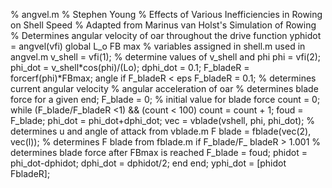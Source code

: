 % angvel.m
% Stephen Young
% Effects of Various Inefficiencies in Rowing on Shell Speed
% Adapted from Marinus van Holst's Simulation of Rowing
% Determines angular velocity of oar throughout the drive
function yphidot = angvel(vfi)
global L_o FB max % variables assigned in shell.m used in angvel.m
v_shell = vfi(1); % determine values of v_shell and phi
phi = vfi(2);
phi_dot = v_shell*cos(phi)/(Lo);
dphi_dot = 0.1;
F_bladeR = forcerf(phi)*FBmax;
angle
if F_bladeR < eps
F_bladeR = 0.1;
% determines current angular velocity
% angular acceleration of oar
% determines blade force for a given
end;
F_blade = 0; % initial value for blade force
count = 0;
while (F_blade/F_bladeR <1) && (count < 100)
count = count + 1;
foud = F_blade;
phi_dot = phi_dot+dphi_dot;
vec = vblade(vshell, phi, phi_dot); % determines u and angle of
attack from vblade.m
F blade = fblade(vec(2), vec(l)); % determines F blade from
fblade.m
if F_blade/F_ bladeR > 1.001 % determines blade force after FBmax is
reached
F_blade = foud;
phidot = phi_dot-dphidot;
dphi_dot = dphidot/2;
end
end;
yphi_dot = [phidot FbladeR];